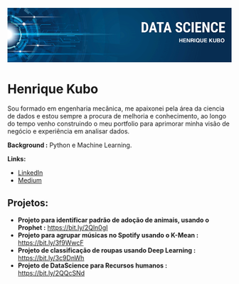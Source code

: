 <p align="center">
  <img src="banner.png" >
</p>

# Henrique Kubo

Sou formado em engenharia mecânica, me apaixonei pela área da ciencia de dados e estou sempre a procura de melhoria e conhecimento, ao longo do tempo venho construindo o meu portfolio para aprimorar minha visão de negócio e experiência em analisar dados.

**Background :** Python e Machine Learning.

**Links:**
* [LinkedIn](https://www.linkedin.com/in/kubohenrique)
* [Medium](https://medium.com/@henrique.kubo)


## Projetos:

* **Projeto para identificar padrão de adoção de animais, usando o Prophet :** https://bit.ly/2Qln0gI
* **Projeto para agrupar músicas no Spotify usando o K-Mean :** https://bit.ly/3f9WwcF
* **Projeto de classificação de roupas usando Deep Learning :** https://bit.ly/3c9DnWh
* **Projeto de DataScience para Recursos humanos :** https://bit.ly/2QQcSNd
